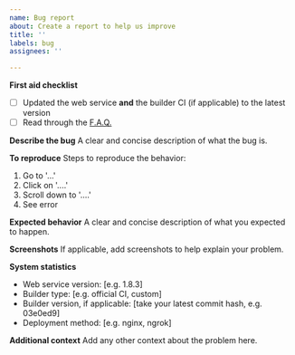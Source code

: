```yaml
---
name: Bug report
about: Create a report to help us improve
title: ''
labels: bug
assignees: ''

---
```


**First aid checklist**
- [ ] Updated the web service **and** the builder CI (if applicable) to the latest version
- [ ] Read through the [F.A.Q.](https://github.com/SignTools/ios-signer-service#frequently-asked-questions-faq)

**Describe the bug**
A clear and concise description of what the bug is.

**To reproduce**
Steps to reproduce the behavior:
1. Go to '...'
2. Click on '....'
3. Scroll down to '....'
4. See error

**Expected behavior**
A clear and concise description of what you expected to happen.

**Screenshots**
If applicable, add screenshots to help explain your problem.

**System statistics**
- Web service version: [e.g. 1.8.3]
- Builder type: [e.g. official CI, custom]
- Builder version, if applicable: [take your latest commit hash, e.g. 03e0ed9]
- Deployment method: [e.g. nginx, ngrok]

**Additional context**
Add any other context about the problem here.
